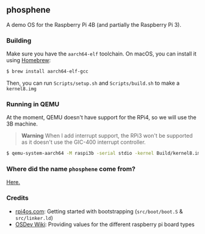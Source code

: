 ## phosphene

A demo OS for the Raspberry Pi 4B (and partially the Raspberry Pi 3).

### Building

Make sure you have the `aarch64-elf` toolchain.
On macOS, you can install it using [Homebrew](https://brew.sh):

```bash
$ brew install aarch64-elf-gcc
```

Then, you can run `Scripts/setup.sh` and `Scripts/build.sh` to make a `kernel8.img`

### Running in QEMU

At the moment, QEMU doesn't have support for the RPi4, so we will use the 3B machine.

> **Warning**
> When I add interrupt support, the RPi3 won't be supported as it doesn't use the GIC-400 interrupt controller.

```bash
$ qemu-system-aarch64 -M raspi3b -serial stdio -kernel Build/kernel8.img
```

### Where did the name `phosphene` come from?

[Here.](https://open.spotify.com/track/0bST5HtiAmqbsEBO50cD4R)

### Credits

- [rpi4os.com](https://www.rpi4os.com/): Getting started with bootstrapping (`src/boot/boot.S` & `src/linker.ld`)
- [OSDev Wiki](https://wiki.osdev.org): Providing values for the different raspberry pi board types
